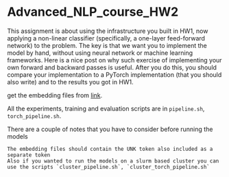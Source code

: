 # Advanced_NLP_course_HW2
This assignment is about using the infrastructure you built in HW1, now applying a non-linear classifier (specifically, a one-layer feed-forward network) to the problem. The key is that we want you to implement the model by hand, without using neural network or machine learning frameworks. Here is a nice post on why such exercise of implementing your own forward and backward passes is useful. After you do this, you should compare your implementation to a PyTorch implementation (that you should also write) and to the results you got in HW1.


get the embedding files from [link](https://drive.google.com/file/d/1DVcwpvvP2j8EjqmUROZKzFkzoF8HXDC4/view).


All the experiments, training and evaluation scripts are in `pipeline.sh`, `torch_pipeline.sh`. 

There are a couple of notes that you have to consider before running the models

    The embedding files should contain the UNK token also included as a separate token
    Also if you wanted to run the models on a slurm based cluster you can use the scripts `cluster_pipeline.sh`, `cluster_torch_pipeline.sh`
    